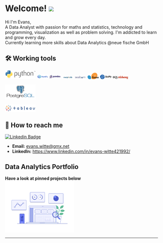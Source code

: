 
# Welcome! <img src="https://media.giphy.com/media/hvRJCLFzcasrR4ia7z/giphy.gif" width="32px">

Hi I'm Evans, <br>
A Data Analyst with passion for maths and statistics, technology and programming, visualization as well as problem solving. I'm addicted to learn and grow every day. <br> 
Currently learning more skills about Data Analytics @neue fische GmbH 


## 🛠 Working tools
<img src="https://github.com/EvansWitte/EvansWitte/blob/main/images/Python_logo_and_wordmark.svg.png" width=20% height=20% />  <img src="https://github.com/EvansWitte/EvansWitte/blob/main/images/NumPy_logo_2020.svg.png" width=7.5% height=7.5%>
<img src="https://github.com/EvansWitte/EvansWitte/blob/main/images/Pandas_logo.svg.png" width=7.5% height=7.5%>
<img src="https://github.com/EvansWitte/EvansWitte/blob/main/images/matplotlib.png" width=7.5% height=7.5%> 
<img src="https://github.com/EvansWitte/EvansWitte/blob/main/images/seabron.png" width=7.5% height=7.5%>
<img src="https://github.com/EvansWitte/EvansWitte/blob/main/images/Scikit_learn_logo_small.svg.png" width=7.5% height=7.5%> 
<img src="https://github.com/EvansWitte/EvansWitte/blob/main/images/scipy.png" width=7.5% height=7.5% />
<img src="https://github.com/evanswitte/EvansWitte/blob/main/images/image.png" width=10% height=10% /><br>

<img src="https://github.com/EvansWitte/EvansWitte/blob/main/images/postgresql-ar21.png" width=20% height=20%> <br>

<img src="https://github.com/EvansWitte/EvansWitte/blob/main/images/tableaulogo_highres.png" width=20% height=20%> 

## 📮 How to reach me
[![Linkedin Badge](https://img.shields.io/badge/-Evshfiqrony-blue?style=plastic&logo=Linkedin&logoColor=white&link=https://www.linkedin.com/in/moshfiqrony/)](https://www.linkedin.com/in/moshfiqrony/)

* __Email:__ evans.witte@gmx.net
* __LinkedIn:__ https://www.linkedin.com/in/evans-witte421992/

## Data Analytics Portfolio
__Have a look at pinned projects below__ <br>
<img src="https://github.com/EvansWitte/EvansWitte/blob/main/images/data_analyse.gif" width=45% height=45%> 

---
